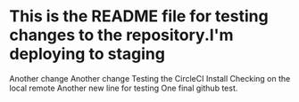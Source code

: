# This is the README file for testing changes to the repository.I'm deploying to staging

Another change
Another change
Testing the CircleCI Install
Checking on the local remote
Another new line for testing
One final github test.
